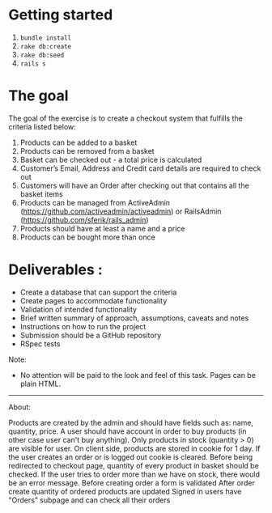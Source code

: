 # Getting started

1. `bundle install`
2. `rake db:create`
3. `rake db:seed`
4. `rails s`

# The goal

The goal of the exercise is to create a checkout system that fulfills the criteria listed below:
1. Products can be added to a basket
2. Products can be removed from a basket
3. Basket can be checked out - a total price is calculated
4. Customer’s Email, Address and Credit card details are required to check out
5. Customers will have an Order after checking out that contains all the basket items
6. Products can be managed from ActiveAdmin (https://github.com/activeadmin/activeadmin) or RailsAdmin (https://github.com/sferik/rails_admin)
7. Products should have at least a name and a price
8. Products can be bought more than once
    
# Deliverables :
- Create a database that can support the criteria
- Create pages to accommodate functionality
- Validation of intended functionality
- Brief written summary of approach, assumptions, caveats and notes
- Instructions on how to run the project
- Submission should be a GitHub repository
- RSpec tests 
 
 Note: 
- No attention will be paid to the look and feel of this task. Pages can be plain HTML.

----------

About:

Products are created by the admin and should have fields such as: name, quantity, price.
A user should have account in order to buy products (in other case user can't buy anything).
Only products in stock (quantity > 0) are visible for user.
On client side, products are stored in cookie for 1 day.
If the user creates an order or is logged out cookie is cleared.
Before being redirected to checkout page, quantity of every product in basket should be checked.
If the user tries to order more than we have on stock, there would be an error message.
Before creating order a form is validated
After order create quantity of ordered products are updated
Signed in users have "Orders" subpage and can check all their orders